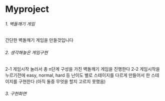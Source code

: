 # Myproject

###### 1. 벽돌깨기 게임
간단한 벽돌깨기 게임을 만들것입니다

###### 2. 생각해놓은 게임구현
2-1 게임시작 눌러서 총 n단계 구성을 가진 벽돌깨기 게임을 진행한다
2-2 게임시작을 누르기전에 easy, normal, hard 등 난이도 별로 스테이지를 다르게 만들어서 한 스테이지를 구현한다
(아직 둘중 무엇을 할지 고르지 못했음)

###### 3. 구현화면

